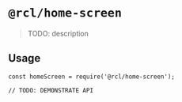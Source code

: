 # `@rcl/home-screen`

> TODO: description

## Usage

```
const homeScreen = require('@rcl/home-screen');

// TODO: DEMONSTRATE API
```
